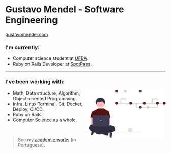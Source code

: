 # Gustavo Mendel - Software Engineering

[gustavomendel.com](https://gustavomendel.com)

<h3 align="left">I'm currently:</h3>

* Computer science student at [UFBA](https://bcc.ufba.br).
* Ruby on Rails Developer at [SpotPass](http://www.spotpass.com.br/).

---

<h3 align="left">I've been working with:</h3>
<img src="img.svg" width="250" align="right">

- Math, Data structure, Algorithm, Object-oriented Programming.
- Infra, Linux Terminal, Git, Docker, Deploy, CI/CD.
- Ruby on Rails.
- Computer Science as a whole.

<br>

> See my [academic works](https://github.com/mende1/projetos-da-faculdade) (in Portuguese).
>
